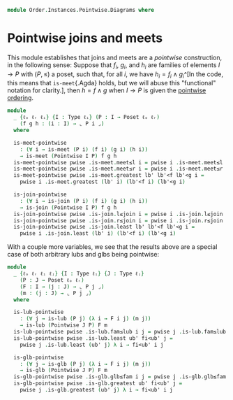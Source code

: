 <!--
```agda
open import Cat.Prelude

open import Order.Instances.Pointwise
open import Order.Diagram.Glb
open import Order.Diagram.Lub
open import Order.Base
```
-->

```agda
module Order.Instances.Pointwise.Diagrams where
```

# Pointwise joins and meets

This module establishes that joins and meets are a _pointwise_
construction, in the following sense: Suppose that $f_i$, $g_i$, and
$h_i$ are families of elements $I \to P$ with $(P, \le)$ a poset, such
that, for all $i$, we have $h_i = f_i \land g_i$^[In the code, this
means that `is-meet`{.Agda} holds, but we will abuse this "functional"
notation for clarity.], then $h = f \land g$ when $I \to P$ is given the
[pointwise ordering].

[pointwise ordering]: Order.Instances.Pointwise.html

```agda
module
  _ {ℓₒ ℓᵣ ℓᵢ} {I : Type ℓᵢ} (P : I → Poset ℓₒ ℓᵣ)
    (f g h : (i : I) → ⌞ P i ⌟)
  where

  is-meet-pointwise
    : (∀ i → is-meet (P i) (f i) (g i) (h i))
    → is-meet (Pointwise I P) f g h
  is-meet-pointwise pwise .is-meet.meet≤l i = pwise i .is-meet.meet≤l
  is-meet-pointwise pwise .is-meet.meet≤r i = pwise i .is-meet.meet≤r
  is-meet-pointwise pwise .is-meet.greatest lb' lb'<f lb'<g i =
    pwise i .is-meet.greatest (lb' i) (lb'<f i) (lb'<g i)

  is-join-pointwise
    : (∀ i → is-join (P i) (f i) (g i) (h i))
    → is-join (Pointwise I P) f g h
  is-join-pointwise pwise .is-join.l≤join i = pwise i .is-join.l≤join
  is-join-pointwise pwise .is-join.r≤join i = pwise i .is-join.r≤join
  is-join-pointwise pwise .is-join.least lb' lb'<f lb'<g i =
    pwise i .is-join.least (lb' i) (lb'<f i) (lb'<g i)
```

With a couple more variables, we see that the results above are a
special case of both arbitrary lubs and glbs being pointwise:

```agda
module
  _ {ℓₒ ℓᵣ ℓᵢ ℓⱼ} {I : Type ℓᵢ} {J : Type ℓⱼ}
    (P : J → Poset ℓₒ ℓᵣ)
    (F : I → (j : J) → ⌞ P j ⌟)
    (m : (j : J) → ⌞ P j ⌟)
  where

  is-lub-pointwise
    : (∀ j → is-lub (P j) (λ i → F i j) (m j))
    → is-lub (Pointwise J P) F m
  is-lub-pointwise pwise .is-lub.fam≤lub i j = pwise j .is-lub.fam≤lub i
  is-lub-pointwise pwise .is-lub.least ub' fi<ub' j =
    pwise j .is-lub.least (ub' j) λ i → fi<ub' i j

  is-glb-pointwise
    : (∀ j → is-glb (P j) (λ i → F i j) (m j))
    → is-glb (Pointwise J P) F m
  is-glb-pointwise pwise .is-glb.glb≤fam i j = pwise j .is-glb.glb≤fam i
  is-glb-pointwise pwise .is-glb.greatest ub' fi<ub' j =
    pwise j .is-glb.greatest (ub' j) λ i → fi<ub' i j
```
